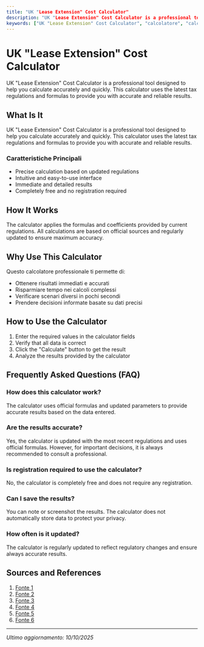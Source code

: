 ```yaml
---
title: "UK "Lease Extension" Cost Calculator"
description: "UK "Lease Extension" Cost Calculator is a professional tool designed to help you calculate accurately and quickly. This calculator uses the latest tax regulations and formulas to provide you with accurate and reliable results."
keywords: ["UK "Lease Extension" Cost Calculator", "calcolatore", "calcolo online"]
---
```


# UK "Lease Extension" Cost Calculator

UK "Lease Extension" Cost Calculator is a professional tool designed to help you calculate accurately and quickly. This calculator uses the latest tax regulations and formulas to provide you with accurate and reliable results.

## What Is It

UK "Lease Extension" Cost Calculator is a professional tool designed to help you calculate accurately and quickly. This calculator uses the latest tax regulations and formulas to provide you with accurate and reliable results.

### Caratteristiche Principali

- Precise calculation based on updated regulations
- Intuitive and easy-to-use interface
- Immediate and detailed results
- Completely free and no registration required

## How It Works

The calculator applies the formulas and coefficients provided by current regulations. All calculations are based on official sources and regularly updated to ensure maximum accuracy.

## Why Use This Calculator

Questo calcolatore professionale ti permette di:

- Ottenere risultati immediati e accurati
- Risparmiare tempo nei calcoli complessi
- Verificare scenari diversi in pochi secondi
- Prendere decisioni informate basate su dati precisi

## How to Use the Calculator

1. Enter the required values in the calculator fields
2. Verify that all data is correct
3. Click the "Calculate" button to get the result
4. Analyze the results provided by the calculator

## Frequently Asked Questions (FAQ)

### How does this calculator work?

The calculator uses official formulas and updated parameters to provide accurate results based on the data entered.

### Are the results accurate?

Yes, the calculator is updated with the most recent regulations and uses official formulas. However, for important decisions, it is always recommended to consult a professional.

### Is registration required to use the calculator?

No, the calculator is completely free and does not require any registration.

### Can I save the results?

You can note or screenshot the results. The calculator does not automatically store data to protect your privacy.

### How often is it updated?

The calculator is regularly updated to reflect regulatory changes and ensure always accurate results.

## Sources and References

1. [Fonte 1](https://www.lease-advice.org/calculator/)
2. [Fonte 2](https://lease-extensions.org.uk/calculator.html)
3. [Fonte 3](https://myleasehold.co.uk/lease-extension-calculator/)
4. [Fonte 4](https://www.knightfrank.co.uk/calculator/lease-extension-calculator)
5. [Fonte 5](https://osborneslaw.com/property-law/leasehold-extension-calculator/)
6. [Fonte 6](https://connaughtlaw.com/real-estate/lease-extension-calculator/)

---

*Ultimo aggiornamento: 10/10/2025*
